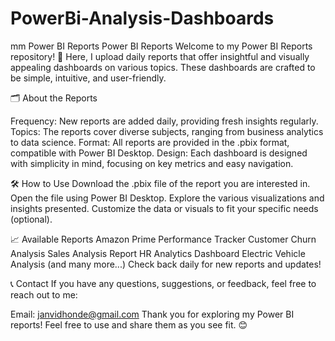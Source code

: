 # PowerBi-Analysis-Dashboards
mm
Power BI Reports
Power BI Reports
Welcome to my Power BI Reports repository! 🌟 Here, I upload daily reports that offer insightful and visually appealing dashboards on various topics. These dashboards are crafted to be simple, intuitive, and user-friendly.

🗂️ About the Reports

Frequency: New reports are added daily, providing fresh insights regularly.
Topics: The reports cover diverse subjects, ranging from business analytics to data science.
Format: All reports are provided in the .pbix format, compatible with Power BI Desktop.
Design: Each dashboard is designed with simplicity in mind, focusing on key metrics and easy navigation.

🛠️ How to Use
Download the .pbix file of the report you are interested in.
Open the file using Power BI Desktop.
Explore the various visualizations and insights presented.
Customize the data or visuals to fit your specific needs (optional).

📈 Available Reports
Amazon Prime Performance Tracker
Customer Churn Analysis
Sales Analysis Report
HR Analytics Dashboard
Electric Vehicle Analysis (and many more...)
Check back daily for new reports and updates!

📞 Contact
If you have any questions, suggestions, or feedback, feel free to reach out to me:

Email: janvidhonde@gmail.com
Thank you for exploring my Power BI reports! Feel free to use and share them as you see fit. 😊
